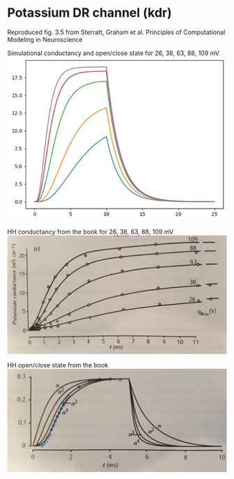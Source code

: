 # Potassium DR channel (kdr)
Reproduced fig. 3.5 from Sterratt, Graham et al. Principles of Computational Modeling in Neuroscience

Simulational conductancy and open/close state for 26, 38, 63, 88, 109 mV
![Simulational conductancy](img/kdr_sim.jpg)

HH conductancy from the book for 26, 38, 63, 88, 109 mV
![HH conductancy](img/kdr_conductancy.jpg)

HH open/close state from the book
![HH open/close](img/kdrl_open.jpg)
